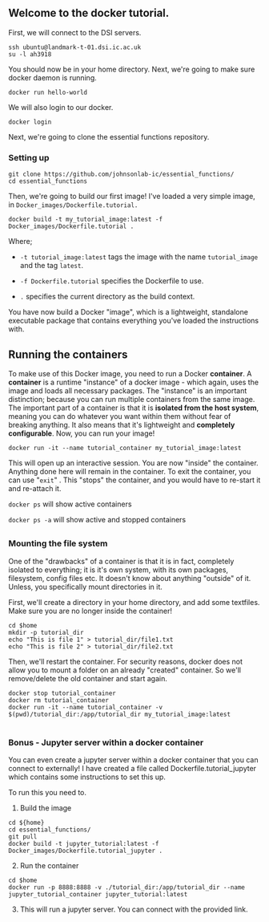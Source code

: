## Welcome to the docker tutorial.

First, we will connect to the DSI servers.

``` shell
ssh ubuntu@landmark-t-01.dsi.ic.ac.uk
su -l ah3918
```

You should now be in your home directory. Next, we're going to make sure docker daemon is running.

``` {.shell .sh}
docker run hello-world
```

We will also login to our docker.

``` shell
docker login
```

Next, we're going to clone the essential functions repository.

### Setting up

```         
git clone https://github.com/johnsonlab-ic/essential_functions/
cd essential_functions
```

Then, we're going to build our first image! I've loaded a very simple image, in `Docker_images/Dockerfile.tutorial.`

```         
docker build -t my_tutorial_image:latest -f Docker_images/Dockerfile.tutorial .
```

Where;

-   `-t tutorial_image:latest` tags the image with the name `tutorial_image` and the tag `latest`.

-   `-f Dockerfile.tutorial` specifies the Dockerfile to use.

-   `.` specifies the current directory as the build context.

You have now build a Docker "image", which is a lightweight, standalone executable package that contains everything you've loaded the instructions with.

## Running the containers

To make use of this Docker image, you need to run a Docker **container**. A **container** is a runtime "instance" of a docker image - which again, uses the image and loads all necessary packages. The "instance" is an important distinction; because you can run multiple containers from the same image. The important part of a container is that it is **isolated from the host system**, meaning you can do whatever you want within them without fear of breaking anything. It also means that it's lightweight and **completely** **configurable**. Now, you can run your image!

``` shell
docker run -it --name tutorial_container my_tutorial_image:latest
```

This will open up an interactive session. You are now "inside" the container. Anything done here will remain in the container. To exit the container, you can use "`exit`" . This "stops" the container, and you would have to re-start it and re-attach it.

`docker ps` will show active containers

`docker ps -a` will show active and stopped containers

## 

### Mounting the file system

One of the "drawbacks" of a container is that it is in fact, completely isolated to everything; it is it's own system, with its own packages, filesystem, config files etc. It doesn't know about anything "outside" of it. Unless, you specifically mount directories in it.

First, we'll create a directory in your home directory, and add some textfiles. Make sure you are no longer inside the container!

``` shell
cd $home
mkdir -p tutorial_dir
echo "This is file 1" > tutorial_dir/file1.txt
echo "This is file 2" > tutorial_dir/file2.txt
```

Then, we'll restart the container. For security reasons, docker does not allow you to mount a folder on an already "created" container. So we'll remove/delete the old container and start again.

``` shell
docker stop tutorial_container
docker rm tutorial_container
docker run -it --name tutorial_container -v $(pwd)/tutorial_dir:/app/tutorial_dir my_tutorial_image:latest
```

# 

### Bonus - Jupyter server within a docker container

You can even create a jupyter server within a docker container that you can connect to externally! I have created a file called Dockerfile.tutorial_jupyter which contains some instructions to set this up.

To run this you need to.

1.  Build the image

```         
cd ${home}
cd essential_functions/
git pull
docker build -t jupyter_tutorial:latest -f Docker_images/Dockerfile.tutorial_jupyter .
```

2.  Run the container

```         
cd $home
docker run -p 8888:8888 -v ./tutorial_dir:/app/tutorial_dir --name jupyter_tutorial_container jupyter_tutorial:latest
```

3.  This will run a jupyter server. You can connect with the provided link.